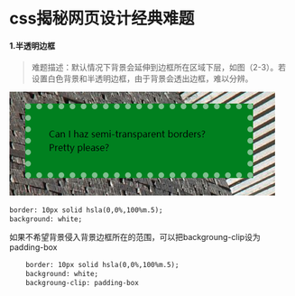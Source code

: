 # css揭秘网页设计经典难题

#### 1.半透明边框

> 难题描述：默认情况下背景会延伸到边框所在区域下层，如图（2-3）。若设置白色背景和半透明边框，由于背景会透出边框，难以分辨。

<img src="./pic/2-3.png"/>

    border: 10px solid hsla(0,0%,100%m.5);
    background: white;
    
如果不希望背景侵入背景边框所在的范围，可以把backgroung-clip设为padding-box

        border: 10px solid hsla(0,0%,100%m.5);
        background: white;
        backgroung-clip: padding-box
